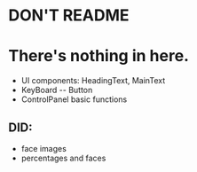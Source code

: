 # DON'T README
# There's nothing in here.


* UI components: HeadingText, MainText
* KeyBoard -- Button
* ControlPanel basic functions

## DID:
* face images
* percentages and faces